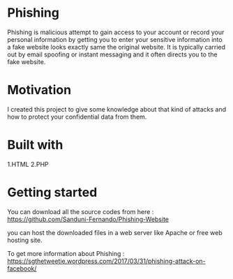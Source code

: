 # Phishing
Phishing is malicious attempt to gain access to your account or record your personal information by getting you to enter your sensitive information into a fake website looks exactly same the original website. It is typically carried out by email spoofing or instant messaging and it often directs you to the fake website.
# Motivation
I created this project to give some knowledge about that kind of attacks and how to protect your confidential data from them.
# Built with
1.HTML
2.PHP
# Getting started
You can download all the source codes from here : https://github.com/Sanduni-Fernando/Phishing-Website

you can host the downloaded files in a web server like Apache or free web hosting site.

To get more information about Phishing : https://sgthetweetie.wordpress.com/2017/03/31/phishing-attack-on-facebook/
